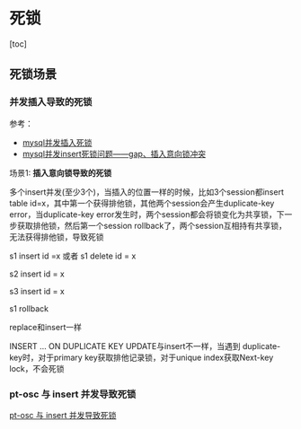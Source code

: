 # 死锁
[toc]

## 死锁场景

### 并发插入导致的死锁

参考：
- [mysql并发插入死锁](https://blog.csdn.net/qq_35425070/article/details/109782896)
- [mysql并发insert死锁问题——gap、插入意向锁冲突](https://blog.csdn.net/w892824196/article/details/103084100)

场景1: **插入意向锁导致的死锁**

多个insert并发(至少3个)，当插入的位置一样的时候，比如3个session都insert table id=x，其中第一个获得排他锁，其他两个session会产生duplicate-key error，当duplicate-key error发生时，两个session都会将锁变化为共享锁，下一步获取排他锁，然后第一个session rollback了，两个session互相持有共享锁，无法获得排他锁，导致死锁

s1 insert id =x 或者 s1 delete id = x

s2 insert id = x

s3 insert id = x

s1 rollback

replace和insert一样

INSERT … ON DUPLICATE KEY UPDATE与insert不一样，当遇到 duplicate-key时，对于primary key获取排他记录锁，对于unique index获取Next-key lock，不会死锁


### pt-osc 与 insert 并发导致死锁

[pt-osc 与 insert 并发导致死锁](https://blog.csdn.net/n88Lpo/article/details/106535930)